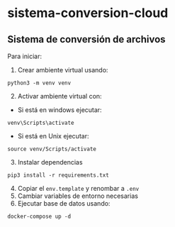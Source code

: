 # sistema-conversion-cloud
## Sistema de conversión de archivos


Para iniciar:

1. Crear ambiente virtual usando:
```
python3 -m venv venv
```
2. Activar ambiente virtual con:
- Si está en windows ejecutar:
```
venv\Scripts\activate
```
- Si está en Unix ejecutar:
```
source venv/Scripts/activate
```
3. Instalar dependencias
```
pip3 install -r requirements.txt
```
4. Copiar el ```env.template``` y renombar a ```.env```
5. Cambiar variables de entorno necesarias
6. Ejecutar base de datos usando: 
```
docker-compose up -d
```


